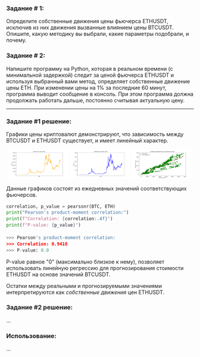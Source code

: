 ### Задание # 1:
Определите собственные движения цены фьючерса ETHUSDT, исключив из них движения вызванные влиянием цены BTCUSDT.
Опишите, какую методику вы выбрали, какие параметры подобрали, и почему.

### Задание # 2:
Напишите программу на Python, которая в реальном времени (с минимальной задержкой) следит за ценой фьючерса ETHUSDT
и используя выбранный вами метод, определяет собственные движение цены ETH. При изменении цены на 1% за последние 
60 минут, программа выводит сообщение в консоль. При этом программа должна продолжать работать дальше, постоянно 
считывая актуальную цену.

----

### Задание #1 решение:
Графики цены криптовалют демонстрируют, что зависимость между BTCUSDT и ETHUSDT существует, и имеет линейный характер.

<p float="left" align="center">
    <img alt="BTCUSDT scatter plot" src="AnalyticsModule/bitcoin_price.png" width="32%"/>
    <img alt="ETHUSDT scatter plot" src="AnalyticsModule/ethereum_price.png" width="32%"/>
    <img alt="ETHUSDT/BTCUSDT linear regression" src="AnalyticsModule/correlation_with_regression.png" width="32%"/>
</p>

Данные графиков состоят из ежедневных значений соответствующих фьючерсов. 

```python
correlation, p_value = pearsonr(BTC, ETH)
print("Pearson's product-moment correlation:")
print(f"Correlation: {correlation:.4f}")
print(f"P-value: {p_value}")

>>> Pearson's product-moment correlation:
>>> Correlation: 0.9418
>>> P-value: 0.0
```

P-value равное "0" (максимально близкое к нему), позволяет использовать линейную регрессию для прогнозирования
стоимости ETHUSDT на основе значений BTCUSDT.

Остатки между реальными и прогнозируемыми значениями интерпретируются как _собственные движения_ цен ETHUSDT.

### Задание #2 решение:
...

### Использование:
...